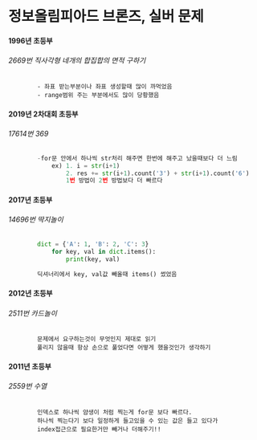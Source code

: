 # 정보올림피아드 브론즈, 실버 문제

#### 1996년 초등부
###### 2669번 직사각형 네개의 합집합의 면적 구하기
			- 좌표 받는부분이나 좌표 생성할때 많이 까먹었음
			- range범위 주는 부분에서도 많이 당황했음

#### 2019년 2차대회 초등부
###### 17614번 369
```python
		-for문 안에서 하나씩 str처리 해주면 한번에 해주고 났을때보다 더 느림
			ex) 1. i = str(i+1) 
				2. res += str(i+1).count('3') + str(i+1).count('6')
				1번 방법이 2번 방법보다 더 빠르다
```

#### 2017년 초등부
###### 14696번 딱지놀이
```python
		dict = {'A': 1, 'B': 2, 'C': 3}
			for key, val in dict.items():
				print(key, val)
		
		딕셔너리에서 key, val값 빼올때 items() 썼었음
```

#### 2012년 초등부
###### 2511번 카드놀이
			문제에서 요구하는것이 무엇인지 제대로 읽기	
			풀리지 않을때 항상 손으로 풀었다면 어떻게 했을것인가 생각하기


#### 2011년 초등부
###### 2559번 수열
			인덱스로 하나씩 얌생이 처럼 찍는게 for문 보다 빠르다.
			하나씩 찍는다기 보다 일정하게 들고있을 수 있는 값은 들고 있다가
			index접근으로 필요한거만 빼거나 더해주기!!
